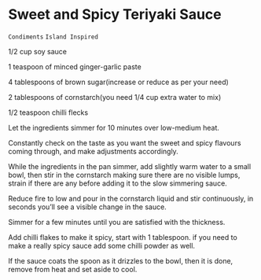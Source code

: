 # Sweet and Spicy Teriyaki Sauce

`Condiments` `Island Inspired`

1/2 cup soy sauce

1 teaspoon of minced ginger-garlic paste

4 tablespoons of brown sugar(increase or reduce as per your need)

2 tablespoons of cornstarch(you need 1/4 cup extra water to mix)

1/2 teaspoon chilli flecks

Let the ingredients simmer for 10 minutes over low-medium heat.

Constantly check on the taste as you want the sweet and spicy flavours coming through, and make adjustments accordingly.

While the ingredients in the pan simmer, add slightly warm water to a small bowl, then stir in the cornstarch making sure there are no visible lumps, strain if there are any before adding it to the slow simmering sauce.

Reduce fire to low and pour in the cornstarch liquid and stir continuously, in seconds you’ll see a visible change in the sauce.

Simmer for a few minutes until you are satisfied with the thickness.

Add chilli flakes to make it spicy, start with 1 tablespoon. if you need to make a really spicy sauce add some chilli powder as well.

If the sauce coats the spoon as it drizzles to the bowl, then it is done, remove from heat and set aside to cool.
